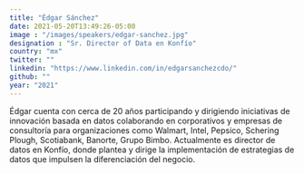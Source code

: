 ```yaml
---
title: "Édgar Sánchez"
date: 2021-05-20T13:49:26-05:00
image : "/images/speakers/edgar-sanchez.jpg"
designation : "Sr. Director of Data en Konfío"
country: "mx"
twitter: ""
linkedin: "https://www.linkedin.com/in/edgarsanchezcdo/"
github: ""
year: "2021"
---
```


Édgar cuenta con cerca de 20 años participando y dirigiendo iniciativas de innovación basada en datos colaborando en corporativos y empresas de consultoría para organizaciones como Walmart, Intel, Pepsico, Schering Plough, Scotiabank, Banorte, Grupo Bimbo. Actualmente es director de datos en Konfío, donde plantea y dirige la implementación de estrategias de datos que impulsen la diferenciación del negocio.